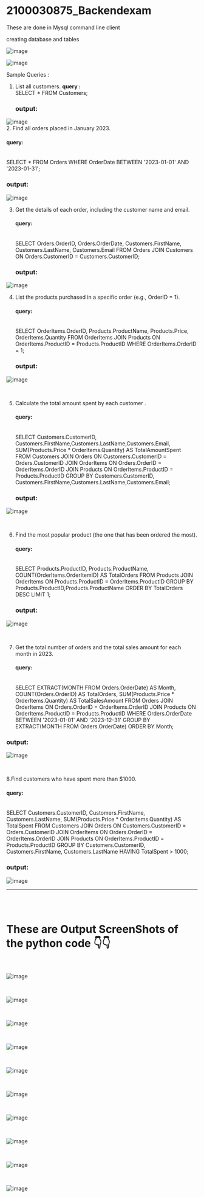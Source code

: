 # 2100030875_Backendexam

These are done in Mysql command line client

creating database and tables 
<br>

![image](https://github.com/Pradeeptata0411/2100030875_Backendexam/assets/109360049/d7afcae0-fb88-4fef-8f88-91fdae0565b4)

![image](https://github.com/Pradeeptata0411/2100030875_Backendexam/assets/109360049/b34d53c6-a9f6-4f6d-82b2-bc7c0c389f30)


Sample Queries :
1. List all customers.
   **query :**<br>
   SELECT * FROM Customers;<br>
   <h3>output:</h3>
![image](https://github.com/Pradeeptata0411/2100030875_Backendexam/assets/109360049/5490e5e3-2148-4c1b-9334-cd0c0cd5d8c3)
<br>
2. Find all orders placed in January 2023.
    <h4>query:</h4><br>
    SELECT * FROM Orders WHERE OrderDate BETWEEN '2023-01-01' AND '2023-01-31';<br>
    <h3>output:</h3>
![image](https://github.com/Pradeeptata0411/jfsdproject/assets/109360049/fcb04a26-d032-4e10-ade7-b1438036184e)
<br>

3. Get the details of each order, including the customer name and email.
   <h4>query:</h4><br>
   SELECT Orders.OrderID, Orders.OrderDate, Customers.FirstName, Customers.LastName, Customers.Email FROM Orders JOIN Customers ON Orders.CustomerID = Customers.CustomerID;
   <h3>output:</h3>
![image](https://github.com/Pradeeptata0411/2100030875_Backendexam/assets/109360049/37456d51-33df-4a23-bc44-3e5c5d5f458a)
<br>

4. List the products purchased in a specific order (e.g., OrderID = 1).
   <h4>query:</h4><br>
   SELECT OrderItems.OrderID, Products.ProductName, Products.Price, OrderItems.Quantity FROM OrderItems JOIN Products ON OrderItems.ProductID = Products.ProductID WHERE 
   OrderItems.OrderID = 1;
   <h3>output:</h3>
![image](https://github.com/Pradeeptata0411/2100030875_Backendexam/assets/109360049/e1de8276-e95e-4b2e-8329-573b5132e1b8)

<br>

5. Calculate the total amount spent by each customer .
   <h4>query:</h4><br>
   SELECT Customers.CustomerID, Customers.FirstName,Customers.LastName,Customers.Email, SUM(Products.Price * OrderItems.Quantity) AS TotalAmountSpent FROM  Customers JOIN  Orders ON     
   Customers.CustomerID = Orders.CustomerID JOIN  OrderItems ON Orders.OrderID = OrderItems.OrderID JOIN  Products ON OrderItems.ProductID = Products.ProductID GROUP BY 
   Customers.CustomerID, Customers.FirstName,Customers.LastName,Customers.Email;
   <h3>output:</h3>
![image](https://github.com/Pradeeptata0411/2100030875_Backendexam/assets/109360049/5182afea-272c-461c-8214-bc5c0cecc1fb)

<br>

6. Find the most popular product (the one that has been ordered the most).
   <h4>query:</h4><br>
   SELECT Products.ProductID, Products.ProductName, COUNT(OrderItems.OrderItemID) AS TotalOrders FROM Products JOIN OrderItems ON Products.ProductID = OrderItems.ProductID GROUP BY    
   Products.ProductID,Products.ProductName ORDER BY TotalOrders DESC LIMIT 1;
   <h3>output:</h3>
![image](https://github.com/Pradeeptata0411/2100030875_Backendexam/assets/109360049/477c2e04-e29e-4844-90e4-6697fe12f371)

<br>

7. Get the total number of orders and the total sales amount for each month in 2023.
   <h4>query:</h4><br>
   SELECT EXTRACT(MONTH FROM Orders.OrderDate) AS Month, COUNT(Orders.OrderID) AS TotalOrders, SUM(Products.Price * OrderItems.Quantity) AS TotalSalesAmount FROM Orders JOIN OrderItems   
   ON Orders.OrderID = OrderItems.OrderID JOIN Products ON OrderItems.ProductID = Products.ProductID WHERE Orders.OrderDate BETWEEN '2023-01-01' AND '2023-12-31' GROUP BY EXTRACT(MONTH 
   FROM Orders.OrderDate) ORDER BY Month;
  <h3>output:</h3>

![image](https://github.com/Pradeeptata0411/2100030875_Backendexam/assets/109360049/a722dfce-76f5-4e6c-a67d-f67acfe3d8a1)

<br>

8.Find customers who have spent more than $1000.
  <h4>query:</h4><br>
  SELECT Customers.CustomerID, Customers.FirstName, Customers.LastName, SUM(Products.Price * OrderItems.Quantity) AS TotalSpent FROM Customers JOIN Orders ON Customers.CustomerID =   
  Orders.CustomerID JOIN OrderItems ON Orders.OrderID = OrderItems.OrderID JOIN Products ON OrderItems.ProductID = Products.ProductID GROUP BY Customers.CustomerID, Customers.FirstName, 
  Customers.LastName HAVING TotalSpent > 1000;
  <h3>output:</h3>
  
![image](https://github.com/Pradeeptata0411/2100030875_Backendexam/assets/109360049/31abb663-11d5-4422-8aae-3525702367bf)

-------------------------------------------------------------------------------------------------------------------------------

<br>
<br>
<h1>These are Output ScreenShots of the python code 👇👇</h1>
<br>

![image](https://github.com/Pradeeptata0411/2100030875_Backendexam/assets/109360049/ee428eed-33be-48da-8b36-550ae8b9c130)

<br>

![image](https://github.com/Pradeeptata0411/2100030875_Backendexam/assets/109360049/d71644b1-e93c-4e7f-bb75-342bebe39099)

<br>

![image](https://github.com/Pradeeptata0411/2100030875_Backendexam/assets/109360049/77f5be63-b6a3-4bd5-ad49-b123fa015302)

<br>

![image](https://github.com/Pradeeptata0411/2100030875_Backendexam/assets/109360049/8fdea129-0213-4df3-945e-e391414a71e5)

<br>

![image](https://github.com/Pradeeptata0411/2100030875_Backendexam/assets/109360049/ebb88b2c-6e1e-40e1-bdc2-da91d1c08b65)

<br>

![image](https://github.com/Pradeeptata0411/2100030875_Backendexam/assets/109360049/f516cc18-14ce-4f0a-bb82-d45138c9263c)

<br>

![image](https://github.com/Pradeeptata0411/2100030875_Backendexam/assets/109360049/66d96913-12f5-4ebb-b06e-46e4241de9ef)

<br>

![image](https://github.com/Pradeeptata0411/2100030875_Backendexam/assets/109360049/b4d60770-9a15-4ad8-b6f2-c219db18a9e4)

<br>

![image](https://github.com/Pradeeptata0411/2100030875_Backendexam/assets/109360049/fbdddc71-15c6-4652-8217-ab26e961125c)


<br>

![image](https://github.com/Pradeeptata0411/2100030875_Backendexam/assets/109360049/97116dce-956f-4e3f-9849-f25d6add4241)

<br>
